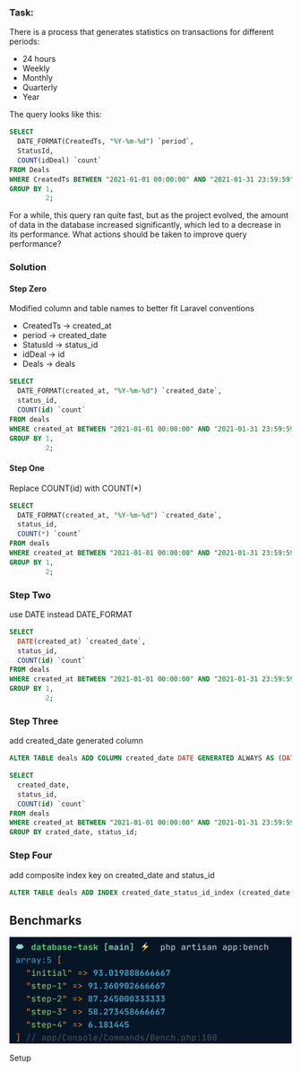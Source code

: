 ### Task:

There is a process that generates statistics on transactions for different periods:

- 24 hours
- Weekly
- Monthly
- Quarterly
- Year

The query looks like this:

```sql
SELECT
  DATE_FORMAT(CreatedTs, "%Y-%m-%d") `period`,
  StatusId,
  COUNT(idDeal) `count`
FROM Deals
WHERE CreatedTs BETWEEN "2021-01-01 00:00:00" AND "2021-01-31 23:59:59"
GROUP BY 1,
         2;
```

For a while, this query ran quite fast, but as the project evolved, the amount of data in the database increased significantly, which led to a decrease in its performance. What actions should be taken to improve query performance?


### Solution

#### Step Zero

Modified column and table names to better fit Laravel conventions
- CreatedTs -> created_at
- period -> created_date
- StatusId -> status_id
- idDeal -> id
- Deals -> deals

```sql
SELECT
  DATE_FORMAT(created_at, "%Y-%m-%d") `created_date`,
  status_id,
  COUNT(id) `count`
FROM deals
WHERE created_at BETWEEN "2021-01-01 00:00:00" AND "2021-01-31 23:59:59"
GROUP BY 1,
         2;
```

#### Step One

Replace COUNT(id) with COUNT(*)   

```sql
SELECT
  DATE_FORMAT(created_at, "%Y-%m-%d") `created_date`,
  status_id,
  COUNT(*) `count`
FROM deals
WHERE created_at BETWEEN "2021-01-01 00:00:00" AND "2021-01-31 23:59:59"
GROUP BY 1,
         2;
```

### Step Two

use DATE instead DATE_FORMAT

```sql
SELECT
  DATE(created_at) `created_date`,
  status_id,
  COUNT(id) `count`
FROM deals
WHERE created_at BETWEEN "2021-01-01 00:00:00" AND "2021-01-31 23:59:59"
GROUP BY 1,
         2;
```

### Step Three

add created_date generated column
```sql
ALTER TABLE deals ADD COLUMN created_date DATE GENERATED ALWAYS AS (DATE(created_at)) STORED;
```

```sql
SELECT
  created_date,
  status_id,
  COUNT(id) `count`
FROM deals
WHERE created_at BETWEEN "2021-01-01 00:00:00" AND "2021-01-31 23:59:59"
GROUP BY crated_date, status_id;
```

### Step Four

add composite index key on created_date and status_id

```sql
ALTER TABLE deals ADD INDEX created_date_status_id_index (created_date, status_id)
```

## Benchmarks

![](benchmark.png)

Setup 
